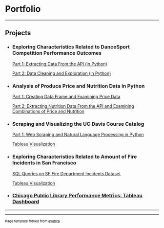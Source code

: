 # Portfolio

---

## Projects 

- ### Exploring Characteristics Related to DanceSport Competition Performance Outcomes
    
    [Part 1: Extracting Data From the API (in Python)](https://nbviewer.org/github/nataliecpe/World-Dance-Sport/blob/master/DataExtraction.ipynb)
    
    [Part 2: Data Cleaning and Exploration (in Python)](https://nbviewer.org/github/nataliecpe/World-Dance-Sport/blob/master/DataTidying_and_Exploration.ipynb)


- ### Analysis of Produce Price and Nutrition Data in Python

    [Part 1: Creating Data Frame and Examining Price Data](https://nbviewer.org/github/nataliecpe/USDA-data/blob/main/USDA_produce_prices.ipynb)
    
    [Part 2: Extracting Nutrition Data From the API and Examining Combinations of Price and Nutrition](https://nbviewer.org/github/nataliecpe/USDA-data/blob/main/nutrition_data.ipynb)
    

- ### Scraping and Visualizing the UC Davis Course Catalog

    [Part 1: Web Scraping and Natural Language Processing in Python](https://nbviewer.org/github/nataliecpe/catalog_scraper/blob/main/catalog_scraper.ipynb)
  
    [Tableau Visualization](https://public.tableau.com/app/profile/natalie.perillo/viz/UCDavisCourseCatalog/Dashboard1)
    

- ### Exploring Characteristics Related to Amount of Fire Incidents in San Francisco

    [SQL Queries on SF Fire Department Incidents Dataset](https://github.com/nataliecpe/SF_Fire_Department/blob/main/SF_fires.sql)

    [Tableau Visualization](https://public.tableau.com/app/profile/natalie.perillo/viz/SFFireDepartmentIncidents/Dashboard1)
    

- ### [Chicago Public Library Performance Metrics: Tableau Dashboard](https://public.tableau.com/app/profile/natalie.perillo/viz/ChicagoPublicLibraries/Dashboard1)


---




---
<p style="font-size:11px">Page template forked from <a href="https://github.com/evanca/quick-portfolio">evanca</a></p>
<!-- Remove above link if you don't want to attibute -->
